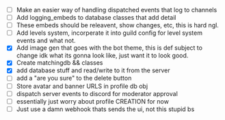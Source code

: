 - [ ] Make an easier way of handling dispatched events that log to channels
- [ ] Add logging_embeds to database classes that add detail
- [ ] These embeds should be releavent, show changes, etc, this is hard ngl.
- [ ] Add levels system, incorperate it into guild config for level system events and what not.
- [x] Add image gen that goes with the bot theme, this is def subject to change idk what its gonna look like, just want it to look good. 
- [x] Create matchingdb && classes
- [x] add database stuff and read/write to it from the server
- [ ] add a "are you sure" to the delete button
- [ ] Store avatar and banner URLS in profile db obj
- [ ] dispatch server events to discord for moderator approval
- [ ] essentially just worry about profile CREATION for now
- [ ] Just use a damn webhook thats sends the ui, not this stupid bs